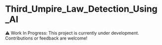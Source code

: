 # Third_Umpire_Law_Detection_Using_AI


⚠️ Work In Progress: This project is currently under development. Contributions or feedback are welcome!

